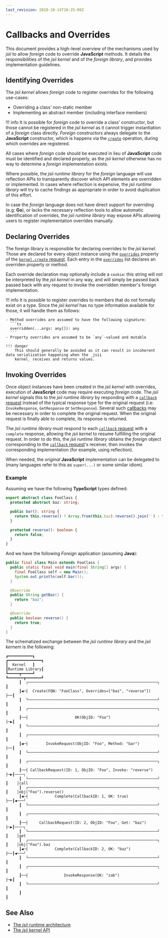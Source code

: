```yaml
---
last_revision: 2020-10-14T10:25:00Z
---
```


# Callbacks and Overrides

This document provides a high-level overview of the mechanisms used by _jsii_ to allow _foreign_ code to override
**JavaScript** methods. It details the responsibilities of the _jsii kernel_ and of the _foreign library_, and provides
implementation guidelines.

## Identifying Overrides

The _jsii kernel_ allows _foreign_ code to register overrides for the following use-cases:

- Overriding a class' non-static member
- Implementing an abstract member (including interface members)

!!! info
    It is possible for _foreign_ code to override a class' constructor, but those cannot be registered in the _jsii
    kernel_ as it cannot trigger instantiation of a _foreign_ class directly. _Foreign_ constructors always delegate to
    the **JavaScript** constructor, which is happens via the [`create`][kernel.create] operation, during which overrides
    are registered.

All cases where _foreign_ code should be executed in lieu of **JavaScript** code must be identified and declared
properly, as the _jsii kernel_ otherwise has no way to determine a _foreign_ implementation exists.

Where possible, the _jsii runtime library_ for the _foreign_ language will use reflection APIs to transparently discover
which API elements are overridden or implemented. In cases where reflection is expensive, the _jsii runtime library_
will try to cache findings as appropriate in order to avoid duplication of this effort.

In case the _foreign_ language does not have direct support for overriding (e.g: **Go**), or lacks the necessary
reflection tools to allow automatic identification of overrides, the _jsii runtime library_ may expose APIs allowing
users to register implementation overrides manually.

## Declaring Overrides

The foreign library is responsible for declaring overrides to the _jsii kernel_. Those are declared for every object
instance using the [`overrides`][kernel.create.overrides] property of the [`kernel.create` request][kernel.create]. Each
entry in the [`overrides`][kernel.create.overrides] list declares an overriden property or method.

Each override declaration may optionally include a `cookie`: this string will not be interpreted by the _jsii kernel_ in
any way, and will simply be passed back passed back with any request to invoke the overridden member's foreign
implementation.

!!! info
    It is possible to register overrides to members that do not formally exist on a type. Since the _jsii kernel_ has no
    type information available for those, it will handle them as follows:

    - Method overrides are assumed to have the following signature:
      ```ts
      overridden(...args: any[]): any
      ```
    - Property overrides are assumed to be `any`-valued and mutable

    !!! danger
        This should generally be avoided as it can result in incoherent data serialization happening when the _jsii
        kernel_ receives and returns values.

[kernel.create]: ../../specification/3-kernel-api.md#creating-objects
[kernel.create.overrides]: ../../specification/3-kernel-api.md#overrides

## Invoking Overrides

Once object instances have been created in the _jsii kernel_ with overrides, execution of **JavaScript** code may
require executing _foreign_ code. The _jsii kernel_ signals this to the _jsii runtime library_ by responding with a
[`callback` request][kernel.callback] instead of the typical response type for the original request (i.e:
`InvokeResponse`, `GetResponse` or `SetResponse`). Several such [callbacks][kernel.callback] may be necessary in order
to complete the original request. When the original request is finally able to complete, its response is returned.

The _jsii runtime library_ must respond to each [`callback` request][kernel.callback] with a `complete` response,
allowing the _jsii kernel_ to resume fulfilling the original request. In order to do this, the _jsii runtime library_
obtains the _foreign_ object corresponding to the [`callback` request][kernel.callback]'s receiver, then invokes the
corresponding implementation (for example, using reflection).

When needed, the _original_ **JavaScript** implementation can be delegated to (many languages refer to this as
`super(...)` or some similar idiom).

[kernel.callback]: ../../specification/3-kernel-api.md#a-note-about-callbacks

### Example

Assuming we have the following **TypeScript** types defined:

```ts
export abstract class FooClass {
  protected abstract baz: string;

  public bar(): string {
    return this.reverse() ? Array.from(this.baz).reverse().join('') : this.baz;
  }

  protected reverse(): boolean {
    return false;
  }
}
```

And we have the following _Foreign_ application (assuming **Java**):

```java
public final class Main extends FooClass {
  public static final void main(final String[] args) {
    final FooClass self = new Main();
    System.out.println(self.bar());
  }

  @Override
  public String getBaz() {
    return "baz";
  }

  @Override
  public boolean reverse() {
    return true;
  }
}
```

The schematized exchange between the _jsii runtime library_ and the _jsii kernem_ is the following:

<!-- Original in `callbacks.monopic`, authored using Monodraw  (https://monodraw.helftone.com) -->

```
┏━━━━━━━━━━━┓                                                  ┏━━━━━━━━━━━━━━━┓
┃  Kernel   ┃                                                  ┃Runtime Library┃
┗━━━━━┳━━━━━┛                                                  ┗━━━━━━━┳━━━━━━━┛
      ┃  ┌──────────────────────────────────────────────────────────┐  ┃
      ┃◀─┤  Create(FQN: "FooClass", Overrides=["baz", "reverse"])   ├──┃
      ┃  └──────────────────────────────────────────────────────────┘  ┃
      ┃  ┌──────────────────────────────────────────────────────────┐  ┃
      ┃──┤                     OK(ObjID: "Foo")                     ├─▶┃
      ┃  └──────────────────────────────────────────────────────────┘  ┃
      ┃  ┌──────────────────────────────────────────────────────────┐  ┃
      ┃◀─┤        InvokeRequest(ObjID: "Foo", Method: "bar")        ├──┃
      ┃  └──────────────────────────────────────────────────────────┘  ┃
      ┃  ┌──────────────────────────────────────────────────────────┐  ┃
      ┃──┤ CallbackRequest(ID: 1, ObjID: "Foo", Invoke: "reverse")  ├─▶┃────┐
      ┃  └──────────────────────────────────────────────────────────┘  ┃    │call
      ┃  ┌──────────────────────────────────────────────────────────┐  ┃    │obj("Foo").reverse()
      ┃◀─┤            Complete(CallbackID: 1, OK: true)             ├──┃◀───┘
      ┃  └──────────────────────────────────────────────────────────┘  ┃
      ┃  ┌──────────────────────────────────────────────────────────┐  ┃
      ┃──┤     CallbackRequest(ID: 2, ObjID: "Foo", Get: "baz")     ├─▶┃────┐
      ┃  └──────────────────────────────────────────────────────────┘  ┃    │get
      ┃  ┌──────────────────────────────────────────────────────────┐  ┃    │obj("Foo").baz
      ┃◀─┤            Complete(CallbackID: 2, OK: "baz")            ├──┃◀───┘
      ┃  └──────────────────────────────────────────────────────────┘  ┃
      ┃  ┌──────────────────────────────────────────────────────────┐  ┃
      ┃──┤                InvokeResponse(OK: "zab")                 ├─▶┃
      ┃  └──────────────────────────────────────────────────────────┘  ┃
      ┃                                                                ┃
```

## See Also

- [The _jsii_ runtime architecture](../../overview/runtime-architecture.md)
- [The _jsii_ kernel API](../../specification/3-kernel-api.md)
